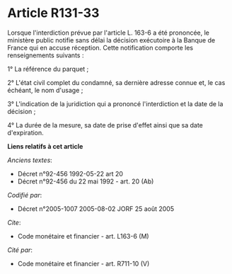 # Article R131-33

Lorsque l'interdiction prévue par l'article L. 163-6 a été prononcée, le ministère public notifie sans délai la décision
exécutoire à la Banque de France qui en accuse réception. Cette notification comporte les renseignements suivants :

1° La référence du parquet ;

2° L'état civil complet du condamné, sa dernière adresse connue et, le cas échéant, le nom d'usage ;

3° L'indication de la juridiction qui a prononcé l'interdiction et la date de la décision ;

4° La durée de la mesure, sa date de prise d'effet ainsi que sa date d'expiration.

**Liens relatifs à cet article**

_Anciens textes_:

  - Décret n°92-456 1992-05-22 art 20
  - Décret n°92-456 du 22 mai 1992 - art. 20 (Ab)

_Codifié par_:

  - Décret n°2005-1007 2005-08-02 JORF 25 août 2005

_Cite_:

  - Code monétaire et financier - art. L163-6 (M)

_Cité par_:

  - Code monétaire et financier - art. R711-10 (V)
